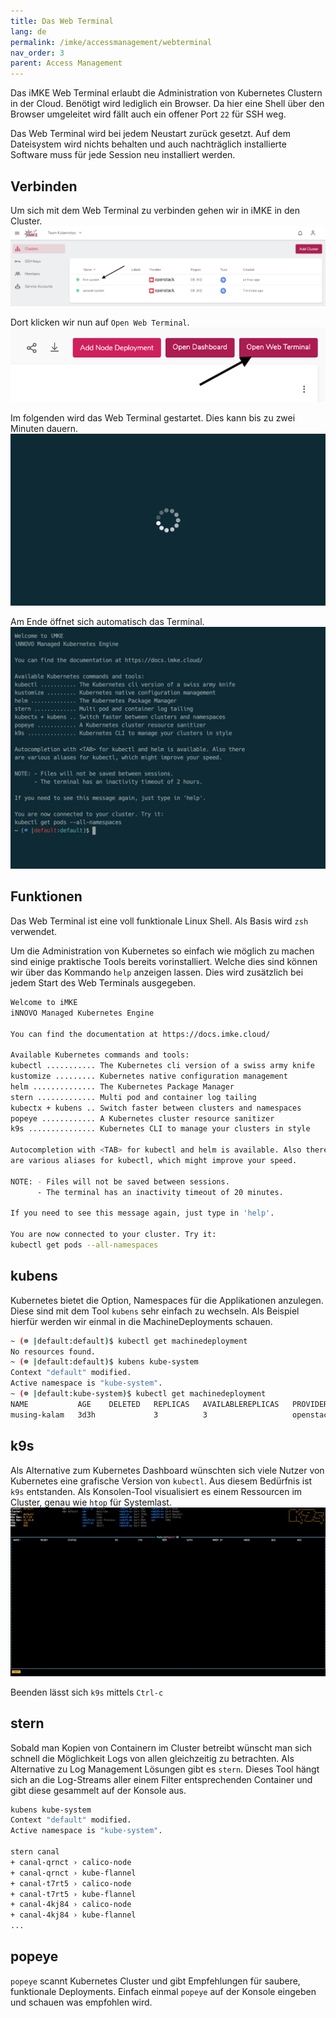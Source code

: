 ```yaml
---
title: Das Web Terminal
lang: de
permalink: /imke/accessmanagement/webterminal
nav_order: 3
parent: Access Management
---
```


Das iMKE Web Terminal erlaubt die Administration von
Kubernetes Clustern in der Cloud. Benötigt wird lediglich
ein Browser. Da hier eine Shell über den Browser umgeleitet
wird fällt auch ein offener Port `22` für SSH weg.

Das Web Terminal wird bei jedem Neustart zurück gesetzt. Auf dem
Dateisystem wird nichts behalten und auch nachträglich installierte
Software muss für jede Session neu installiert werden.

## Verbinden

Um sich mit dem Web Terminal zu verbinden gehen wir in iMKE in den Cluster.
![Step 1](terminal_1.png)

Dort klicken wir nun auf `Open Web Terminal`.
![Step 2](terminal_2.png)

Im folgenden wird das Web Terminal gestartet. Dies kann bis zu zwei Minuten
dauern.
![Step 3](terminal_3.png)

Am Ende öffnet sich automatisch das Terminal.
![Step 4](terminal_4.png)

## Funktionen

Das Web Terminal ist eine voll funktionale Linux Shell. Als Basis wird `zsh`
verwendet.

Um die Administration von Kubernetes so einfach wie möglich zu machen
sind einige praktische Tools bereits vorinstalliert. Welche dies sind
können wir über das Kommando `help` anzeigen lassen. Dies wird zusätzlich
bei jedem Start des Web Terminals ausgegeben.

```bash
Welcome to iMKE
iNNOVO Managed Kubernetes Engine

You can find the documentation at https://docs.imke.cloud/

Available Kubernetes commands and tools:
kubectl ........... The Kubernetes cli version of a swiss army knife
kustomize ......... Kubernetes native configuration management
helm .............. The Kubernetes Package Manager
stern ............. Multi pod and container log tailing
kubectx + kubens .. Switch faster between clusters and namespaces
popeye ............ A Kubernetes cluster resource sanitizer
k9s ............... Kubernetes CLI to manage your clusters in style

Autocompletion with <TAB> for kubectl and helm is available. Also there
are various aliases for kubectl, which might improve your speed.

NOTE: - Files will not be saved between sessions.
      - The terminal has an inactivity timeout of 20 minutes.

If you need to see this message again, just type in 'help'.

You are now connected to your cluster. Try it:
kubectl get pods --all-namespaces
```

## kubens

Kubernetes bietet die Option, Namespaces für die Applikationen
anzulegen. Diese sind mit dem Tool `kubens` sehr einfach zu
wechseln. Als Beispiel hierfür werden wir einmal in die
MachineDeployments schauen.

```bash
~ (☸ |default:default)$ kubectl get machinedeployment
No resources found.
~ (☸ |default:default)$ kubens kube-system
Context "default" modified.
Active namespace is "kube-system".
~ (☸ |default:kube-system)$ kubectl get machinedeployment
NAME           AGE    DELETED   REPLICAS   AVAILABLEREPLICAS   PROVIDER    OS       VERSION
musing-kalam   3d3h             3          3                   openstack   coreos   1.15.0
```

## k9s

Als Alternative zum Kubernetes Dashboard wünschten sich viele
Nutzer von Kubernetes eine grafische Version von `kubectl`.
Aus diesem Bedürfnis ist `k9s` entstanden. Als Konsolen-Tool
visualisiert es einem Ressourcen im Cluster, genau wie `htop`
für Systemlast.
![k9s](k9s.png)

Beenden lässt sich `k9s` mittels `Ctrl-c`

## stern

Sobald man Kopien von Containern im Cluster betreibt wünscht man
sich schnell die Möglichkeit Logs von allen gleichzeitig zu betrachten.
Als Alternative zu Log Management Lösungen gibt es `stern`. Dieses Tool
hängt sich an die Log-Streams aller einem Filter entsprechenden Container
und gibt diese gesammelt auf der Konsole aus.

```bash
kubens kube-system
Context "default" modified.
Active namespace is "kube-system".

stern canal
+ canal-qrnct › calico-node
+ canal-qrnct › kube-flannel
+ canal-t7rt5 › calico-node
+ canal-t7rt5 › kube-flannel
+ canal-4kj84 › calico-node
+ canal-4kj84 › kube-flannel
...
```

## popeye

`popeye` scannt Kubernetes Cluster und gibt Empfehlungen für saubere,
funktionale Deployments. Einfach einmal `popeye` auf der Konsole eingeben
und schauen was empfohlen wird.
